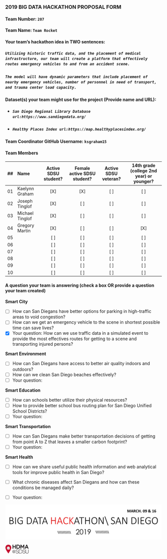 ### 2019 BIG DATA HACKATHON PROPOSAL FORM

#### Team Number: `207`  

#### Team Name: `Team Rocket`    
  
#### Your team’s hackathon idea in TWO sentences:
##### `Utilizing historic traffic data, and the placement of medical infrastructure, our team will create a platform that effectively routes emergency vehicles to and from an accident scene.`
##### `The model will have dynamic parameters that include placement of nearby emergency vehicles, number of personnel in need of transport, and trauma center load capacity.`  
  
#### Dataset(s) your team might use for the project (Provide name and URL):
- ##### `San Diego Regional Library Database url:https://www.sandiegodata.org/`
- ##### `Healthy Places Index url:https://map.healthyplacesindex.org/`

#### Team Coordinator GitHub Username: `ksgraham15`

#### Team Members
| ## |        Name         | Active SDSU student? | Female active SDSU student? | Active SDSU veteran? | 14th grade (college 2nd year) or younger? |
| -- | :------------------ |        :---:         |            :---:            |        :---:         |                  :---:                    |
| 01 | Kaelynn Graham      |         [X]          |             [X]             |         [ ]          |                   [ ]                     |
| 02 | Joseph Tinglof      |         [X]          |             [ ]             |         [ ]          |                   [ ]                     |
| 03 |Michael Tinglof      |         [X]          |             [ ]             |         [ ]          |                   [ ]                     |
| 04 |Gregory Martin       |         [X]          |             [ ]             |         [ ]          |                   [X]                     |
| 05 |                     |         [ ]          |             [ ]             |         [ ]          |                   [ ]                     |
| 06 |                     |         [ ]          |             [ ]             |         [ ]          |                   [ ]                     |
| 07 |                     |         [ ]          |             [ ]             |         [ ]          |                   [ ]                     |
| 08 |                     |         [ ]          |             [ ]             |         [ ]          |                   [ ]                     |
| 09 |                     |         [ ]          |             [ ]             |         [ ]          |                   [ ]                     |
| 10 |                     |         [ ]          |             [ ]             |         [ ]          |                   [ ]                     |
  
#### A question your team is answering (check a box OR provide a question your team created)

**Smart City**
- [ ] How can San Diegans have better options for parking in high-traffic areas to void congestion?
- [ ] How can we get an emergency vehicle to the scene in shortest possible time can save lives?
- [x] Your question: How can we use traffic data in a simulated event to provide the most effectives routes for getting to a scene and transporting injured persons? 

**Smart Environment**
- [ ] How can San Diegans have access to better air quality indoors and outdoors?
- [ ] How can we clean San Diego beaches effectively?
- [ ] Your question:

**Smart Education**
- [ ] How can schools better utilize their physical resources?
- [ ] How to provide better school bus routing plan for San Diego Unified School Districts?
- [ ] Your question:

**Smart Transportation**
- [ ] How can San Diegans make better transportation decisions of getting from point A to Z that leaves a smaller carbon footprint?
- [ ] Your question: 

**Smart Health**
- [ ] How can we share useful public health information and web analytical tools for improve public health in San Diego?
- [ ] What chronic diseases affect San Diegans and how can these conditions be managed daily?
- [ ] Your question:


![bigdatahackathon4sd](https://github.com/BigDataForSanDiego/00-Proposal-Templates/blob/master/img/big_data_2019.jpg "Big Data Hackathon for San Diego 2019")  

<img height="15%" width="15%" alt="hdma" src="https://github.com/BigDataForSanDiego/00-Proposal-Templates/blob/master/img/hdma2.png"> 
